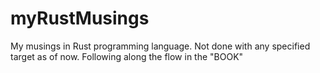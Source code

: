 # myRustMusings
My musings in Rust programming language. Not done with any specified target as of now. Following along the flow in the "BOOK"
